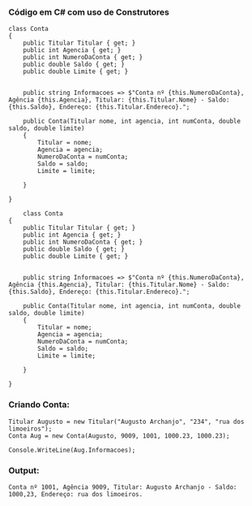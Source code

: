 ### Código em C# com uso de Construtores

    class Conta
    {
        public Titular Titular { get; }
        public int Agencia { get; }
        public int NumeroDaConta { get; }
        public double Saldo { get; }
        public double Limite { get; }
    
    
        public string Informacoes => $"Conta nº {this.NumeroDaConta}, Agência {this.Agencia}, Titular: {this.Titular.Nome} - Saldo: {this.Saldo}, Endereço: {this.Titular.Endereco}.";
    
        public Conta(Titular nome, int agencia, int numConta, double saldo, double limite)
        {
            Titular = nome;
            Agencia = agencia;
            NumeroDaConta = numConta;
            Saldo = saldo;
            Limite = limite;
    
        }
    
    }

        class Conta
    {
        public Titular Titular { get; }
        public int Agencia { get; }
        public int NumeroDaConta { get; }
        public double Saldo { get; }
        public double Limite { get; }
    
    
        public string Informacoes => $"Conta nº {this.NumeroDaConta}, Agência {this.Agencia}, Titular: {this.Titular.Nome} - Saldo: {this.Saldo}, Endereço: {this.Titular.Endereco}.";
    
        public Conta(Titular nome, int agencia, int numConta, double saldo, double limite)
        {
            Titular = nome;
            Agencia = agencia;
            NumeroDaConta = numConta;
            Saldo = saldo;
            Limite = limite;
    
        }
    
    }


### Criando Conta:
    Titular Augusto = new Titular("Augusto Archanjo", "234", "rua dos limoeiros");
    Conta Aug = new Conta(Augusto, 9009, 1001, 1000.23, 1000.23);
    
    Console.WriteLine(Aug.Informacoes);

### Output:
    Conta nº 1001, Agência 9009, Titular: Augusto Archanjo - Saldo: 1000,23, Endereço: rua dos limoeiros.
